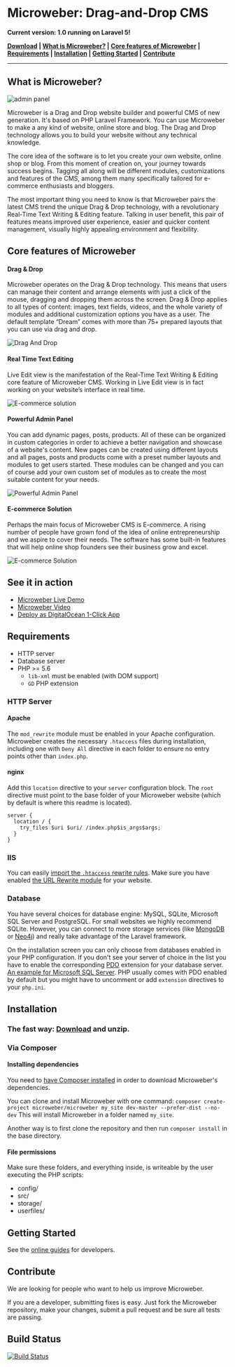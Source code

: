 # Microweber: Drag-and-Drop CMS

**Current version: 1.0 running on Laravel 5!**


**[Download](https://microweber.com/download.php) |
[What is Microweber?](#what-is) |
[Core features of Microweber](#core-features) |
[Requirements](#requirements) |
[Installation](#installation) |
[Getting Started](#getting-started) |
[Contribute](#contribute)**


---


## What is Microweber?  


![admin panel](https://microweber.com/cdn/2019_version/1.jpg "")


Microweber is a Drag and Drop website builder and powerful CMS of new generation. It's based on PHP Laravel Framework. You can use Microweber to make a any kind of website, online store and blog. The Drag and Drop technology allows you to build your website without any technical knowledge.

The core idea of the software is to let you create your own website, online shop or blog. From this moment of creation on, your journey towards success begins. Tagging all along will be different modules, customizations and features of the CMS, among them many specifically tailored for e-commerce enthusiasts and bloggers.

The most important thing you need to know is that Microweber pairs the latest CMS trend the unique Drag & Drop technology, with a revolutionary Real-Time Text Writing & Editing feature. Talking in user benefit, this pair of features means improved user experience, easier and quicker content management, visually highly appealing environment and flexibility.


## Core features of Microweber  


#### Drag & Drop

Microweber operates on the Drag & Drop technology. This means that users can manage their content and arrange elements with just a click of the mouse, dragging and dropping them across the screen. Drag & Drop applies to all types of content: images, text fields, videos, and the whole variety of modules and additional customization options you have as a user. The default template “Dream” comes with more than 75+ prepared layouts that you can use via drag and drop.

![Drag And Drop](https://microweber.com/cdn/2019_version/Drag_Drop_CMS_Microweber.gif "")



#### Real Time Text Editing

Live Edit view is the manifestation of the Real-Time Text Writing & Editing core feature of Microweber CMS. Working in Live Edit view is in fact working on your website’s interface in real time.

![E-commerce solution](https://sitestatic.microweber.com/cdn/gh_readme/homepage-2018-third-section.gif "")



#### Powerful Admin Panel

You can add dynamic pages, posts, products. All of these can be organized in custom categories in order to achieve a better navigation and showcase of a website's content. New pages can be created using different layouts and all pages, posts and products come with a preset number layouts and modules to get users started. These modules can be changed and you can of course add your own custom set of modules as to create the most suitable content for your needs.

![Powerful Admin Panel](https://microweber.com/cdn/2019_version/2.jpg "")



#### E-commerce Solution

Perhaps the main focus of Microweber CMS is E-commerce. A rising number of people have grown fond of the idea of online entrepreneurship and we aspire to cover their needs. The software has some built-in features that will help online shop founders see their business grow and excel.

![E-commerce Solution](https://microweber.com/cdn/2019_version/3.jpg "")




## See it in action

* [Microweber Live Demo](https://demo.microweber.org/?template=dream)
* [Microweber Video](https://sitestatic.microweber.com/userfiles/templates/mw/videos/1.mp4)
* [Deploy as DigitalOcean 1-Click App](https://marketplace.digitalocean.com/apps/microweber?action=deploy&refcode=83e0646738fe)



## Requirements  

* HTTP server  
* Database server
* PHP >= 5.6
  * `lib-xml` must be enabled (with DOM support)
  * `GD` PHP extension

### HTTP Server

#### Apache
The `mod_rewrite` module must be enabled in your Apache configuration. Microweber creates the necessary `.htaccess` files during installation, including one with `Deny All` directive in each folder to ensure no entry points other than `index.php`.

#### nginx
Add this `location` directive to your `server` configuration block. The `root` directive must point to the base folder of your Microweber website (which by default is where this readme is located).
```
server {
  location / {
    try_files $uri $uri/ /index.php$is_args$args;
  }
}
```

### IIS

You can easily [import the `.htaccess` rewrite rules](http://www.iis.net/learn/extensions/url-rewrite-module/importing-apache-modrewrite-rules). Make sure you have enabled [the URL Rewrite module](http://www.iis.net/learn/extensions/url-rewrite-module/using-the-url-rewrite-module) for your website.

### Database
You have several choices for database engine: MySQL, SQLite, Microsoft SQL Server and PostgreSQL.
For small websites we highly recommend SQLite.
However, you can connect to more storage services (like [MongoDB](https://github.com/jenssegers/laravel-mongodb) or [Neo4j](https://github.com/Vinelab/NeoEloquent)) and really take advantage of the Laravel framework.

On the installation screen you can only choose from databases enabled in your PHP configuration.
If you don't see your server of choice in the list you have to enable the corresponding [PDO](http://php.net/manual/en/book.pdo.php) extension for your database server. [An example for Microsoft SQL Server](http://php.net/manual/en/mssql.installation.php). PHP usually comes with PDO enabled by default but you might have to uncomment or add `extension` directives to your `php.ini`.

## Installation  

### The fast way: [Download](https://microweber.com/download.php) and unzip.

### Via Composer

#### Installing dependencies

You need to [have Composer installed](https://getcomposer.org/doc/00-intro.md) in order to download Microweber's dependencies.

You can clone and install Microweber with one command:
`composer create-project microweber/microweber my_site dev-master --prefer-dist --no-dev`
This will install Microweber in a folder named `my_site`.

Another way is to first clone the repository and then run `composer install` in the base directory.

#### File permissions
Make sure these folders, and everything inside, is writeable by the user executing the PHP scripts:
* config/
* src/
* storage/
* userfiles/

## Getting Started  

See the [online guides](http://microweber.com/docs/guides/README.md) for developers.

## Contribute
We are looking for people who want to help us improve Microweber.

If you are a developer, submitting fixes is easy. Just fork the Microweber repository, make your changes, submit a pull request and be sure all tests are passing.

## Build Status
[![Build Status](https://ci.microweber.com/job/microweber/job/master/badge/icon)](https://ci.microweber.com/job/microweber/)
